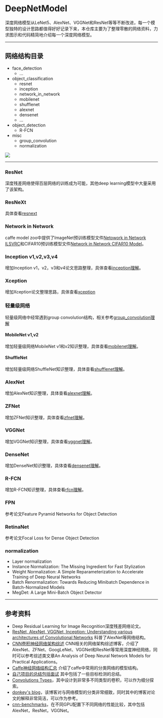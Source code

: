 # DeepNetModel

深度网络模型从LeNet5、AlexNet、VGGNet和ResNet等等不断改进，每一个模型独特的设计思路都值得好好记录下来，本仓库主要为了整理零散的网络资料，力求图示和代码精简地介绍每一个深度网络模型。


---
## 网络结构目录

- face_detection
    - ...
- object_classification
    - resnet
    - inception
    - network_in_network
    - mobilenet
    - shufflenet
    - alexnet
    - densenet
    - ...
- object_detection
    - R-FCN
- misc
    - group_convolution
    - normalization

![](chenguanfuqq.gitee.io/tuquan2/img_2018_5/object_classification_survey_total.png)

---
### ResNet

深度残差网络使得百层网络的训练成为可能，其他deep learning模型中大量采用了该架构。

### ResNeXt

具体查看[resnext](./object_classification/resnext/ReadMe.md)


### Network in Network

caffe model zoo中提供了ImageNet预训练模型文件[Netowork in Network ILSVRC](https://drive.google.com/drive/folders/0B0IedYUunOQINEFtUi1QNWVhVVU)和CIFAR10预训练模型文件[Network in Network CIFAR10 Model](https://gist.github.com/mavenlin/e56253735ef32c3c296d)。

### Inception v1,v2,v3,v4

增加Inception v1，v2，v3和v4论文思路整理，具体查看[inception理解](./object_classification/inception/ReadMe.md)。

### Xception

增加Xception论文整理思路，具体查看[xception](./object_classification/xception/ReadMe.md)

### 轻量级网络

轻量级网络中经常遇到group convolution结构，相关参考[group_convolution理解]()

#### MobileNet v1,v2

增加轻量级网络MobileNet v1和v2知识整理，具体查看[mobilenet理解](./object_classification/mobilenet/ReadMe.md)。

#### ShuffleNet

增加轻量级网络ShuffleNet知识整理，具体查看[shufflenet理解](./object_classification/shufflenet/ReadMe.md)。

### AlexNet

增加AlexNet知识整理，具体查看[alexnet理解](./object_classification/alexnet/ReadMe.md)。

### ZFNet

增加ZFNet知识整理，具体查看[zfnet理解](./object_classification/zfnet/ReadMe.md)。

### VGGNet

增加VGGNet知识整理，具体查看[vggnet理解](./object_classification/vgg/ReadMe.md)。

### DenseNet

增加DenseNet知识整理，具体查看[densenet理解](./object_classification/densenet/ReadMe.md)。

### R-FCN

增加R-FCN知识整理，具体查看[rfcn理解](./object_detection/rfcn/ReadMe.md)。

### FPN

参考论文Feature Pyramid Networks for Object Detection

### RetinaNet

参考论文Focal Loss for Dense Object Detection

### normalization

- Layer normalization
- Instance Normalization: The Missing Ingredient for Fast Stylization
- Weight Normalization: A Simple Reparameterization to Accelerate Training of Deep Neural Networks
- Batch Renormalization: Towards Reducing Minibatch Dependence in Batch-Normalized Models
- MegDet: A Large Mini-Batch Object Detector

---
## 参考资料

- Deep Residual Learning for Image Recognition深度残差网络论文。
- [ResNet, AlexNet, VGGNet, Inception: Understanding various architectures of Convolutional Networks](http://cv-tricks.com/cnn/understand-resnet-alexnet-vgg-inception/) 科普了AlexNet等网络结构。
- [CNN卷积神经网络架构综述](https://chenzomi12.github.io/2016/12/13/CNN-Architectures/) CNN相关的网络架构综述博客，介绍了AlexNet、ZFNet、GoogLeNet、VGGNet和ResNet等常用深度神经网络，同时可以参考综述类文章An Analysis of Deep Neural Network Models for Practical Applications。
- [Caffe神经网络结构汇总](http://noahsnail.com/2017/06/01/2017-6-1-Caffe%E7%BD%91%E7%BB%9C%E7%BB%93%E6%9E%84%E6%80%BB%E7%BB%93/) 介绍了caffe中常用的分类网络的模型结构。
- [自己项目的总结包括面试](https://www.cnblogs.com/ymjyqsx/p/7661088.html) 其中包括了一些目标检测的总结。
- [Convolutions Types](https://ikhlestov.github.io/pages/machine-learning/convolutions-types/)，其中设计到非常多不同类型的卷积，可以作为细分探索。
- [donkey's blog](https://littletomatodonkey.github.io/)，该博客对与网络模型的分类非常细致，同时其中的博客对论文的解释非常简洁，可以作为参考。
- [cnn-benchmarks](https://github.com/jcjohnson/cnn-benchmarks)，在不同GPU配置下不同网络的性能比较，其中包括AlexNet，ResNet，VGGNet。
